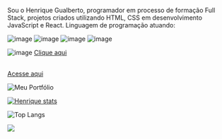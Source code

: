 

Sou o Henrique Gualberto, programador em processo de formação Full Stack, projetos criados utilizando HTML, CSS em desenvolvimento JavaScript e React.
Linguagem de programação atuando:






![image](https://github.com/Henriquegf100/Henriquegf100/assets/157106103/e346b79e-13cb-452a-bb05-ab7697fd3883) ![image](https://github.com/Henriquegf100/Henriquegf100/assets/157106103/ebd0ac9c-4f81-4e4a-bdce-e92091e9f8a6) ![image](https://github.com/Henriquegf100/Henriquegf100/assets/157106103/bc60c96c-116e-46be-b767-a3e1c806f903) ![image](https://github.com/Henriquegf100/Henriquegf100/assets/157106103/45da6b9d-5786-4bca-9ece-c904eeb52481)

![image](https://github.com/Henriquegf100/Henriquegf100/assets/157106103/f4d02339-9f9a-4213-83fc-17b3195dcd74)  <a href=https://www.linkedin.com/in/henrique-g-407648127/>Clique aqui</a> <br><br>

<a href=https:///henriquegf100.github.io/Portifolio/>Acesse aqui</a>

![Meu Portfólio](https://media.licdn.com/dms/image/D4D22AQG3iqGgix9Ipg/feedshare-shrink_800/0/1719779255805?e=1722470400&v=beta&t=DC0BlU59DailrQXcRTc68JnP16c0n4zYIJYY8hJqPH4)


[![Henrique stats](https://github-readme-stats.vercel.app/api?username=Henriquegf100)](https://github.com/anuraghazra/github-readme-stats)



![Top Langs](https://github-readme-stats.vercel.app/api/top-langs/?username=Henriquegf100)

![](https://komarev.com/ghpvc/?username=Henriquegf100)
